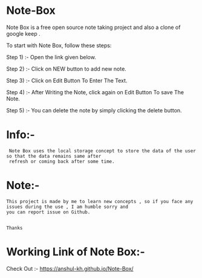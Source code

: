 # Note-Box

Note Box is a free open source note taking project and also a clone of google keep .

To start with Note Box, follow these steps:

Step 1) :- Open the link given below.


Step 2) :- Click on NEW button to add new note.


Step 3) :- Click on Edit Button To Enter The Text.


Step 4) :- After Writing the Note, click again on Edit Button To save The Note.


Step 5) :- You can delete the note by simply clicking the delete button.



# Info:-

     Note Box uses the local storage concept to store the data of the user so that the data remains same after 
     refresh or coming back after some time. 
     
# Note:-
    This project is made by me to learn new concepts , so if you face any issues during the use , I am humble sorry and 
    you can report issue on Github.
    
    
    Thanks
    
    
# Working Link of Note Box:-    

   Check Out :- https://anshul-kh.github.io/Note-Box/
